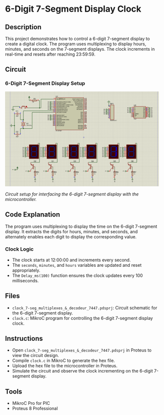 # 6-Digit 7-Segment Display Clock

## Description
This project demonstrates how to control a 6-digit 7-segment display to create a digital clock. The program uses multiplexing to display hours, minutes, and seconds on the 7-segment displays. The clock increments in real-time and resets after reaching 23:59:59.

## Circuit
### 6-Digit 7-Segment Display Setup
![6-Digit 7-Segment Circuit](screens/screen.png)  

*Circuit setup for interfacing the 6-digit 7-segment display with the microcontroller.*

## Code Explanation
The program uses multiplexing to display the time on the 6-digit 7-segment display. It extracts the digits for hours, minutes, and seconds, and alternately enables each digit to display the corresponding value.


### Clock Logic
- The clock starts at 12:00:00 and increments every second.
- The `seconds`, `minutes`, and `hours` variables are updated and reset appropriately.
- The `Delay_ms(100)` function ensures the clock updates every 100 milliseconds.

## Files
- `clock_7-seg_multiplexes_&_decodeur_7447.pdsprj`: Circuit schematic for the 6-digit 7-segment display.
- `clock.c`: MikroC program for controlling the 6-digit 7-segment display clock.

## Instructions
- Open `clock_7-seg_multiplexes_&_decodeur_7447.pdsprj` in Proteus to view the circuit design.
- Compile `clock.c` in MikroC to generate the hex file.
- Upload the hex file to the microcontroller in Proteus.
- Simulate the circuit and observe the clock incrementing on the 6-digit 7-segment display.

## Tools
- MikroC Pro for PIC
- Proteus 8 Professional
